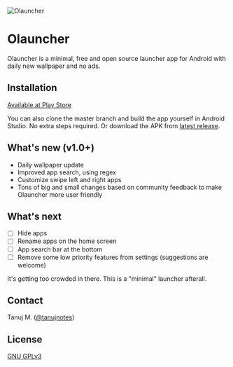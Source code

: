 ![Olauncher](https://repository-images.githubusercontent.com/278638069/8ea13280-edd4-11ea-81be-15dd81255a4b)
# Olauncher
Olauncher is a minimal, free and open source launcher app for Android with daily new wallpaper and no ads.

## Installation

[Available at Play Store](https://play.google.com/store/apps/details?id=app.olauncher)

You can also clone the master branch and build the app yourself in Android Studio. No extra steps required. Or download the APK from [latest release](https://github.com/tanujnotes/Olauncher/releases/).

## What's new (v1.0+)

* Daily wallpaper update
* Improved app search, using regex
* Customize swipe left and right apps
* Tons of big and small changes based on community feedback to make Olauncher more user friendly

## What's next

- [ ] Hide apps
- [ ] Rename apps on the home screen
- [ ] App search bar at the bottom
- [ ] Remove some low priority features from settings (suggestions are welcome)

It's getting too crowded in there. This is a "minimal" launcher afterall.

## Contact
Tanuj M. ([@tanujnotes](https://twitter.com/tanujnotes))

## License
[GNU GPLv3 ](https://www.gnu.org/licenses/gpl-3.0.en.html)

